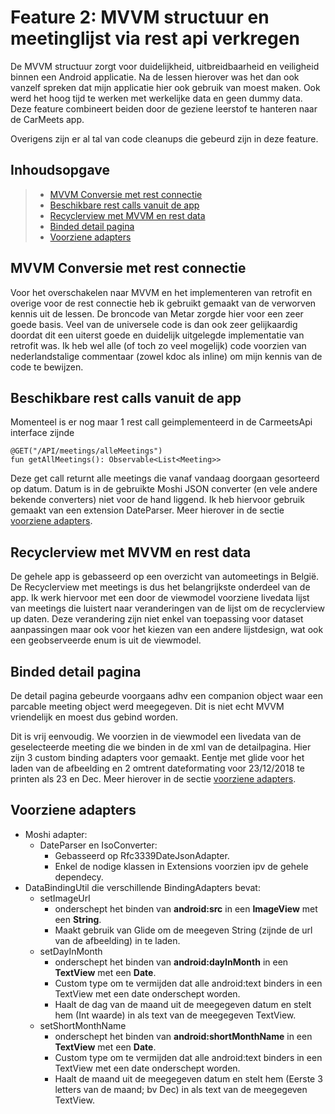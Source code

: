 # Feature 2: MVVM structuur en meetinglijst via rest api verkregen

De MVVM structuur zorgt voor duidelijkheid, uitbreidbaarheid en veiligheid binnen een Android applicatie. Na de lessen hierover was het dan ook vanzelf spreken dat mijn applicatie hier ook gebruik van moest maken. Ook werd het hoog tijd te werken met werkelijke data en geen dummy data. Deze feature combineert beiden door de geziene leerstof te hanteren naar de CarMeets app.

Overigens zijn er al tal van code cleanups die gebeurd zijn in deze feature.

## Inhoudsopgave

> - [MVVM Conversie met rest connectie](#mvvm-conversie-met-rest-connectie)
> - [Beschikbare rest calls vanuit de app](#beschikbare-rest-calls-vanuit-de-app)
> - [Recyclerview met MVVM en rest data](#recyclerview-met-mvvm-en-rest-data)
> - [Binded detail pagina](#binded-detail-pagina)
> - [Voorziene adapters](#voorziene-adapters)



## MVVM Conversie met rest connectie

Voor het overschakelen naar MVVM en het implementeren van retrofit en overige voor de rest connectie heb ik gebruikt gemaakt van de verworven kennis uit de lessen. De broncode van Metar zorgde hier voor een zeer goede basis. Veel van de universele code is dan ook zeer gelijkaardig doordat dit een uiterst goede en duidelijk uitgelegde implementatie van retrofit was. Ik heb wel alle (of toch zo veel mogelijk) code voorzien van nederlandstalige commentaar (zowel kdoc als inline) om mijn kennis van de code te bewijzen.

## Beschikbare rest calls vanuit de app

Momenteel is er nog maar 1 rest call geimplementeerd in de CarmeetsApi interface zijnde 


````
@GET("/API/meetings/alleMeetings")
fun getAllMeetings(): Observable<List<Meeting>>
````

Deze get call returnt alle meetings die vanaf vandaag doorgaan gesorteerd op datum. Datum is in de gebruikte Moshi JSON converter (en vele andere bekende converters) niet voor de hand liggend. Ik heb hiervoor gebruik gemaakt van een extension DateParser. Meer hierover in de sectie [voorziene adapters](#voorziene-adapters).


## Recyclerview met MVVM en rest data

De gehele app is gebasseerd op een overzicht van automeetings in België. De Recyclerview met meetings is dus het belangrijkste onderdeel van de app. Ik werk hiervoor met een door de viewmodel voorziene livedata lijst van meetings die luistert naar veranderingen van de lijst om de recyclerview up daten. Deze verandering zijn niet enkel van toepassing voor dataset aanpassingen maar ook voor het kiezen van een andere lijstdesign, wat ook een geobserveerde enum is uit de viewmodel. 

## Binded detail pagina

De detail pagina gebeurde voorgaans adhv een companion object waar een parcable meeting object werd meegegeven. Dit is niet echt MVVM vriendelijk en moest dus gebind worden.

Dit is vrij eenvoudig. We voorzien in de viewmodel een livedata van de geselecteerde meeting die we binden in de xml van de detailpagina. Hier zijn 3 custom binding adapters voor gemaakt. Eentje met glide voor het laden van de afbeelding en 2 omtrent dateformating voor 23/12/2018 te printen als 23 en Dec. Meer hierover in de sectie [voorziene adapters](#voorziene-adapters).

## Voorziene adapters

- Moshi adapter:
    - DateParser en IsoConverter:
        - Gebasseerd op Rfc3339DateJsonAdapter.
        - Enkel de nodige klassen in Extensions voorzien ipv de gehele dependecy.
- DataBindingUtil die verschillende BindingAdapters bevat:
    - setImageUrl
        - onderschept het binden van **android:src** in een **ImageView** met een **String**.
        - Maakt gebruik van Glide om de meegeven String (zijnde de url van de afbeelding) in te laden.
    - setDayInMonth
        - onderschept het binden van **android:dayInMonth** in een **TextView** met een **Date**.
        - Custom type om te vermijden dat alle android:text binders in een TextView met een date onderschept worden.
        - Haalt de dag van de maand uit de meegegeven datum en stelt hem (Int waarde) in als text van de meegegeven TextView.
    - setShortMonthName
        - onderschept het binden van **android:shortMonthName** in een **TextView** met een **Date**.
        - Custom type om te vermijden dat alle android:text binders in een TextView met een date onderschept worden.
        - Haalt de maand uit de meegegeven datum en stelt hem (Eerste 3 letters van de maand; bv Dec) in als text van de meegegeven TextView.

